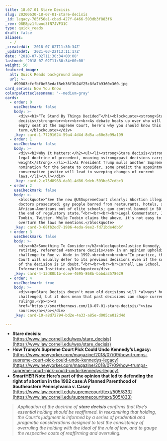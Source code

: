 ```yaml
---
title: 18.07.01 Stare Decisis
slug: 20200630-18-07-01-stare-decisis
_id: legacy-785f56e1-cbad-427f-8466-593db3f883f6
_rev: O8E8pz1fLwnc3fN7JVF31C
type: quick_reads
draft: false
aliases:
  - /
_createdAt: '2018-07-02T11:30:34Z'
_updatedAt: '2021-03-22T13:11:17Z'
date: '2018-07-02T11:30:34+00:00'
lastmod: '2018-07-02T11:30:34+00:00'
weight: 50
featured_image:
  alt: Quick Reads background image
  url: >-
    d99003cfcfbf0e58edaf8eb36f3b24f25c8fa7b9360x360.jpg
card_series: Now You Know
colorpaletteclassname: '--medium-gray'
cards:
  - order: 0
    useCheckmark: false
    body: >-
      <div><h1>“To Stand By Things Decided”</h1><blockquote><strong>Stare
      decisis</strong><br><br><br><br>As debate heats up over who will fill an
      empty seat at the Supreme Court, here’s why you should know this
      term.</blockquote></div>
    _key: card-1-77291624-59a4-4d4d-8d5a-a60e3e99a199
  - order: 1
    useCheckmark: false
    body: >-
      <div><h2>Why It Matters:</h2><ul><li><strong>Stare decisis</strong>_is a
      legal doctrine of precedent, meaning <strong>past decisions carry
      weight</strong>.</li><li>As President Trump mulls another Supreme Court
      nomination for the Senate to consider, some predict the appointment of a
      conservative justice will lead to sweeping changes of current
      laws.</li></ul></div>
    _key: card-2-e75d8968-da01-4d86-9deb-503bc67cdbc3
  - order: 2
    useCheckmark: false
    body: >-
      <blockquote>“See the new @USSupremeCourt clearly: Abortion illegal;
      doctors prosecuted; gay people barred from restaurants, hotels, stores;
      African-Americans out of elite schools; gun control banned in 50 states;
      the end of regulatory state.”<br><br><br><br>Legal Commentator, Jeffrey
      Toobin, Twitter. While Toobin claims the above, it's not easy to legally
      overturn the laws he mentions.</blockquote>
    _key: card-3-68fb2ed7-1986-4eda-9ee2-fd71bde4db6f
  - order: 3
    useCheckmark: false
    body: >-
      <div><h2>Something To Consider:</h2><blockquote>Justice Kennedy, who is
      retiring, referenced <em>stare decisis</em> in an opinion upholding a
      challenge to Roe v. Wade in 1992.<br><br><br><br>“In practice, the Supreme
      Court will usually defer to its previous decisions even if the soundness
      of the decision is in doubt.”<br><br><br><br>Cornell Law School, Legal
      Information Institute.</blockquote></div>
    _key: card-4-13d80b1b-dcee-4695-868b-bbbda3578629
  - order: 4
    useCheckmark: true
    body: >-
      <div><p>Stare Decisis doesn't mean old decisions will *always* hold if
      challenged, but it does mean that past decisions can shape current legal
      rulings.</p><p><a
      href="https://smarthernews.com/18-07-01-stare-decisis/">view
      sources</a></p></div>
    _key: card-10-a8d72794-bd2e-4a33-a85e-d005ce012d4d

---
```

* **Stare decisis:**  
[https://www.law.cornell.edu/wex/stare_decisis](https://www.law.cornell.edu/wex/stare_decisis)
* **How Trump’s Supreme Court Pick Could Undo Kennedy’s Legacy:**  
[https://www.newyorker.com/magazine/2018/07/09/how-trumps-supreme-court-pick-could-undo-kennedys-legacy](https://www.newyorker.com/magazine/2018/07/09/how-trumps-supreme-court-pick-could-undo-kennedys-legacy)
* **SmartHER Note:Here’s part of the opinion that led to defending the right of abortion in the 1992 case:A Planned Parenthood of Southeastern Pennsylvania v. Casey**  
[https://www.law.cornell.edu/supremecourt/text/505/833](https://www.law.cornell.edu/supremecourt/text/505/833)

> _Application of the doctrine of **stare decisis** confirms that Roe’s essential holding should be reaffirmed. In reexamining that holding, the Court’s judgment is informed by a series of prudential and pragmatic considerations designed to test the consistency of overruling the holding with the ideal of the rule of law, and to gauge the respective costs of reaffirming and overruling._